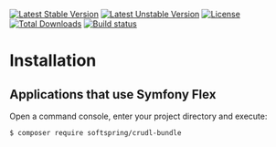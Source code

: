 
[![Latest Stable Version](https://poser.pugx.org/softspring/crudl-bundle/v/stable.svg)](https://packagist.org/packages/softspring/crudl-bundle)
[![Latest Unstable Version](https://poser.pugx.org/softspring/crudl-bundle/v/unstable.svg)](https://packagist.org/packages/softspring/crudl-bundle)
[![License](https://poser.pugx.org/softspring/crudl-bundle/license.svg)](https://packagist.org/packages/softspring/crudl-bundle)
[![Total Downloads](https://poser.pugx.org/softspring/crudl-bundle/downloads)](https://packagist.org/packages/softspring/crudl-bundle)
[![Build status](https://travis-ci.com/softspring/crudl-bundle.svg?branch=master)](https://travis-ci.com/softspring/crudl-bundle)

# Installation

## Applications that use Symfony Flex

Open a command console, enter your project directory and execute:

```console
$ composer require softspring/crudl-bundle
```
